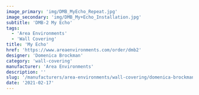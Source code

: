 ```yaml
---
image_primary: 'img/DMB_MyEcho_Repeat.jpg'
image_secondary: 'img/DMB_My+Echo_Installation.jpg'
subtitle: 'DMB-2 My Echo'
tags:
  - 'Area Environments'
  - 'Wall Covering'
title: 'My Echo'
href: 'https://www.areaenvironments.com/order/dmb2'
designer: 'Domenica Brockman'
category: 'wall-covering'
manufacturer: 'Area Environments'
description: ''
slug: '/manufacturers/area-environments/wall-covering/domenica-brockman-my-echo'
date: '2021-02-17'
---
```

